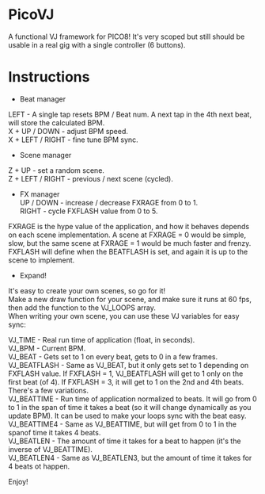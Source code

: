 # PicoVJ

A functional VJ framework for PICO8! It's very scoped but still should be usable in a real gig with a single controller (6 buttons).

# Instructions 

- Beat manager

LEFT - A single tap resets BPM / Beat num. A next tap in the 4th next beat, will store the calculated BPM.<br>
X + UP / DOWN - adjust BPM speed.<br>
X + LEFT / RIGHT -  fine tune BPM sync.<br>

- Scene manager

Z + UP - set a random scene.<br>
Z + LEFT / RIGHT - previous / next scene (cycled).<br>

- FX manager<br>
UP / DOWN - increase / decrease FXRAGE from 0 to 1.<br>
RIGHT - cycle FXFLASH value from 0 to 5.<br>

FXRAGE is the hype value of the application, and how it behaves depends on each scene implementation. A scene at FXRAGE = 0 would be simple, slow, but the same scene at FXRAGE = 1 would be much faster and frenzy.<br>
FXFLASH will define when the BEATFLASH is set, and again it is up to the scene  to implement.

- Expand!

It's easy to create your own scenes, so go for it!<br>
Make a new draw function for your scene, and make sure it runs at 60 fps, then add the function to the VJ_LOOPS array.<br>
When writing your own scene, you can use these VJ variables for easy sync:

VJ_TIME - Real run time of application (float, in seconds).<br>
VJ_BPM - Current BPM.<br>
VJ_BEAT - Gets set to 1 on every beat, gets to 0 in a few frames.<br>
VJ_BEATFLASH - Same as VJ_BEAT, but it only gets set to 1 depending on FXFLASH value. If FXFLASH = 1, VJ_BEATFLASH will get to 1 only on the first beat (of 4). If FXFLASH = 3, it will get to 1 on the 2nd and 4th beats. There's a few variations.<br>
VJ_BEATTIME - Run time of application normalized to beats. It will go from 0 to 1 in the span of time it takes a beat (so it will change dynamically as you update BPM). It can be used to make your loops sync with the beat easy.<br>
VJ_BEATTIME4 - Same as VJ_BEATTIME, but will get from 0 to 1 in the spanof time it takes 4 beats.<br>
VJ_BEATLEN - The amount of time it takes for a beat to happen (it's the inverse of VJ_BEATTIME).<br>
VJ_BEATLEN4 - Same as VJ_BEATLEN3, but the amount of time it takes for 4 beats ot happen.

Enjoy!
